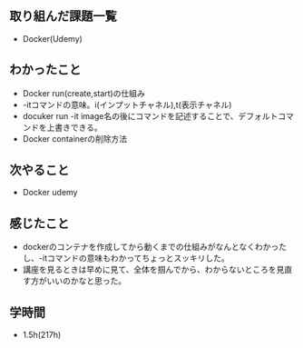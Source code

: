 ## 取り組んだ課題一覧
- Docker(Udemy)
## わかったこと
- Docker run(create,start)の仕組み
- -itコマンドの意味。i(インプットチャネル),t(表示チャネル)
- docuker run -it image名の後にコマンドを記述することで、デフォルトコマンドを上書きできる。
- Docker containerの削除方法
## 次やること
- Docker udemy
## 感じたこと
- dockerのコンテナを作成してから動くまでの仕組みがなんとなくわかったし、-itコマンドの意味もわかってちょっとスッキリした。
- 講座を見るときは早めに見て、全体を掴んでから、わからないところを見直す方がいいのかなと思った。
## 学時間
- 1.5h(217h)

